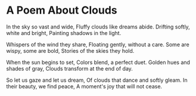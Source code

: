 # A Poem About Clouds

In the sky so vast and wide,
Fluffy clouds like dreams abide.
Drifting softly, white and bright,
Painting shadows in the light.

Whispers of the wind they share,
Floating gently, without a care.
Some are wispy, some are bold,
Stories of the skies they hold.

When the sun begins to set,
Colors blend, a perfect duet.
Golden hues and shades of gray,
Clouds transform at the end of day.

So let us gaze and let us dream,
Of clouds that dance and softly gleam.
In their beauty, we find peace,
A moment's joy that will not cease.